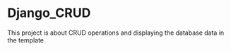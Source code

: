 # Django_CRUD
This project is about CRUD operations and displaying the database data in the template
